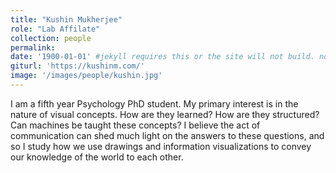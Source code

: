 ```yaml
---
title: "Kushin Mukherjee"
role: "Lab Affilate"
collection: people
permalink: 
date: '1900-01-01' #jekyll requires this or the site will not build. not sure what it does yet. order?
giturl: 'https://kushinm.com/'
image: '/images/people/kushin.jpg'
---
```

I am a fifth year Psychology PhD student. My primary interest is in the nature of visual concepts. How are they learned? How are they structured? Can machines be taught these concepts? I believe the act of communication can shed much light on the answers to these questions, and so I study how we use drawings and information visualizations to convey our knowledge of the world to each other.
